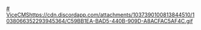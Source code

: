 [# ViceCMS](https://cdn.discordapp.com/attachments/1037390100813844510/1038066352293945364/C59BB1EA-BAD5-440B-909D-A8ACFAC5AF4C.gif)https://cdn.discordapp.com/attachments/1037390100813844510/1038066352293945364/C59BB1EA-BAD5-440B-909D-A8ACFAC5AF4C.gif
